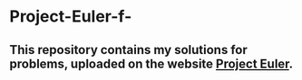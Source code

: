 # Project-Euler-f-

This repository contains my solutions for problems, uploaded on the website [Project Euler](https://projecteuler.net/about). 
---
